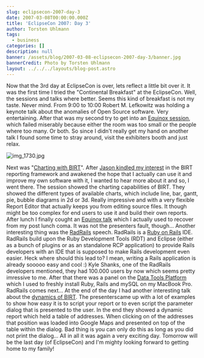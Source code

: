 ```yaml
---
slug: eclipsecon-2007-day-3
date: 2007-03-08T00:00:00.000Z
title: 'EclipseCon 2007: Day 3'
author: Torsten Uhlmann
tags:
  - business
categories: []
description: null
banner: /assets/blog/2007-03-08-eclipsecon-2007-day-3/banner.jpg
bannerCredit: Photo by Torsten Uhlmann
layout: ../../../layouts/blog-post.astro
---
```


Now that the 3rd day at EclipseCon is over, lets reflect a little bit over it. It was the first time I tried the "Continental Breakfast" at the EclipseCon. Well, the sessions and talks where better. Seems this kind of breakfast is not my taste. Never mind. From 9:00 to 10:00 Robert M. Lefkowitz was holding a keynote talk about the anomalies of Open Source software. Very entertaining. After that was my second try to get into an [Equinox session](http://www.eclipsecon.org/2007/index.php?page=sub/&id=4243), which failed miserably because either the room was too small or the people where too many. Or both. So since I didn't really get my hand on another talk I found some time to stray around, visit the exhibiters booth and just relax. [](/assets/blog/2007-03-08-eclipsecon-2007-day-3/img_1730.jpg "img_1730.jpg")

![img\_1730.jpg](/assets/blog/2007-03-08-eclipsecon-2007-day-3/img_1730.jpg)

Next was "[Charting with BIRT](http://www.eclipsecon.org/2007/index.php?page=sub/&id=3804)". After [Jason kindled my interest](http://www.eclipsecon.org/2007/index.php?page=sub/&id=3925) in the BIRT reporting framework and awakened the hope that I actually can use it and improve my own software with it, I wanted to hear more about it and so, I went there. The session showed the charting capabilities of BIRT. They showed the different types of available charts, which include line, bar, gantt, pie, bubble diagrams in 2d or 3d. Really impressive and with a very flexible Report Editor that actually keeps you from editing source files. It though might be too complex for end users to use it and build their own reports. After lunch I finally cought an [Equinox talk](http://www.eclipsecon.org/2007/index.php?page=sub/&id=3849) which I actually used to recover from my post lunch coma. It was not the presenters fault, though... Another interesting thing was the [RadRails](http://www.eclipsecon.org/2007/index.php?page=sub/&id=3752) speech. RadRails is a [Ruby on Rails](http://www.rubyonrails.org/) IDE. RadRails build upon the Ruby Development Tools (RDT) and Eclipse (either as a bunch of plugins or as an standalone RCP application) to provide Rails developers with an IDE that is supposed to make Rails development even easier. Heck where should this lead to? I mean, writing a Rails application is already sooooo easy and cool :) Kyle Shanks, one of the RadRails developers mentioned, they had 100.000 users by now which seems pretty imressive to me. After that there was a panel on the [Data Tools Platform](http://www.eclipsecon.org/2007/index.php?page=sub/&id=3853) which I used to freshly install Ruby, Rails and mySQL on my MacBook Pro. RadRails comes next... At the end of the day I had another interesting talk about the [dynamics of BIRT](http://www.eclipsecon.org/2007/index.php?page=sub/&id=3884). The presenterscame up with a lot of examples to show how easy it is to script your report or to even script the parameter dialog that is presented to the user. In the end they showed a dynamic report which held a table of addresses. When clicking on of the addresses that position was loaded into Google Maps and presented on top of the table within the dialog. Bad thing is you can only do this as long as you did not print the dialog... All in all it was again a very exciting day. Tomorrow will be the last day (of EclipseCon) and I'm mighty looking forward to getting home to my family!
